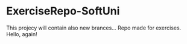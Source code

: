 # ExerciseRepo-SoftUni
This projecy will contain also new brances...
Repo made for exercises.
Hello, again!

